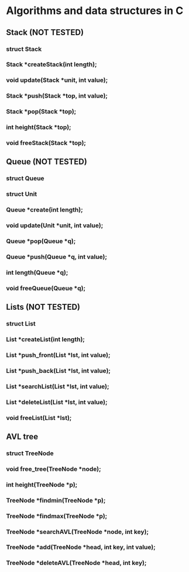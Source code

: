 <h1>Algorithms and data structures in C</h1>

<h2>Stack (NOT TESTED)</h2>
<h3>struct Stack</h3>
<h3>Stack *createStack(int length);</h3>
<h3>void update(Stack *unit, int value);</h3>
<h3>Stack *push(Stack *top, int value);</h3>
<h3>Stack *pop(Stack *top);</h3>
<h3>int height(Stack *top);</h3>
<h3>void freeStack(Stack *top);</h3>

<h2>Queue (NOT TESTED)</h2>
<h3>struct Queue</h3>
<h3>struct Unit</h3>
<h3>Queue *create(int length);</h3>
<h3>void update(Unit *unit, int value);</h3>
<h3>Queue *pop(Queue *q);</h3>
<h3>Queue *push(Queue *q, int value);</h3>
<h3>int length(Queue *q);</h3>
<h3>void freeQueue(Queue *q);</h3>

<h2>Lists (NOT TESTED)</h2>
<h3>struct List</h3>
<h3>List *createList(int length);</h3>
<h3>List *push_front(List *lst, int value);</h3>
<h3>List *push_back(List *lst, int value);</h3>
<h3>List *searchList(List *lst, int value);</h3>
<h3>List *deleteList(List *lst, int value);</h3>
<h3>void freeList(List *lst);</h3>

<h2>AVL tree</h2>
<h3>struct TreeNode</h3>
<h3>void free_tree(TreeNode *node);</h3>
<h3>int height(TreeNode *p);</h3>
<h3>TreeNode *findmin(TreeNode *p);</h3>
<h3>TreeNode *findmax(TreeNode *p);</h3>
<h3>TreeNode *searchAVL(TreeNode *node, int key);</h3>
<h3>TreeNode *add(TreeNode *head, int key, int value);</h3>
<h3>TreeNode *deleteAVL(TreeNode *head, int key);</h3>
